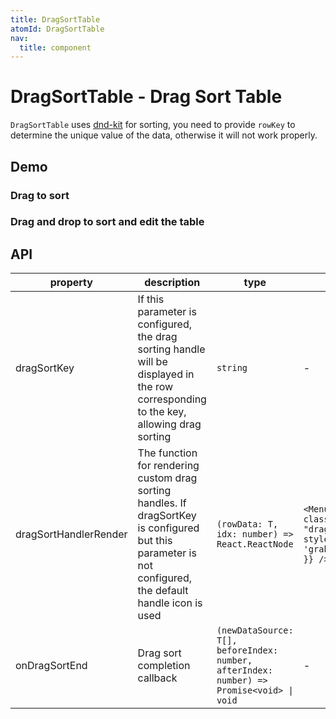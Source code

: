 ```yaml
---
title: DragSortTable
atomId: DragSortTable
nav:
  title: component
---
```


# DragSortTable - Drag Sort Table

`DragSortTable` uses [dnd-kit](https://dndkit.com/) for sorting, you need to provide `rowKey` to determine the unique value of the data, otherwise it will not work properly.

## Demo

### Drag to sort

<code src="./demos/drag.tsx"  background="var(--main-bg-color)" oldtitle="Drag sort"></code>

### Drag and drop to sort and edit the table

<code src="./demos/drag-sort-table.tsx"  background="var(--main-bg-color)" oldtitle="Editable table"></code>

## API

| property | description | type | default value |
| --- | --- | --- | --- |
| dragSortKey | If this parameter is configured, the drag sorting handle will be displayed in the row corresponding to the key, allowing drag sorting | `string` | - |
| dragSortHandlerRender | The function for rendering custom drag sorting handles. If dragSortKey is configured but this parameter is not configured, the default handle icon is used | `(rowData: T, idx: number) => React.ReactNode` | `<MenuOutlined className= "dragSortDefaultHandle" style={{ cursor: 'grab', color: '#999' }} />` |
| onDragSortEnd | Drag sort completion callback | `(newDataSource: T[], beforeIndex: number, afterIndex: number) => Promise<void> \| void` | - |
